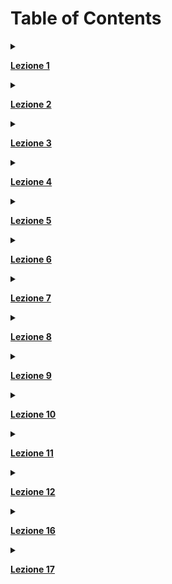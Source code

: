 # Table of Contents

<details>
<summary> 

[**Lezione 1**](01_04-03-24_reti.md#1-lezione----reti---04-03-24)
</summary>

1. [Informazioni del corso](01_04-03-24_reti.md#informazioni-del-corso)
2. [Reti : Strutture a livelli](01_04-03-24_reti.md#reti--struttura-a-livelli)
   1. [Tipi di canali](01_04-03-24_reti.md#tipi-di-canali)
3. [Tipi di comunicazione](01_04-03-24_reti.md#tipi-di-comunicazione)
4. [Discussione di sicurezza informatica](01_04-03-24_reti.md#discussione-di-sicurezza-informatica)<br><br>
</details>

<details>
<summary>  

[**Lezione 2**](02_06-03-24_reti.md#2-lezione---reti-di-calcolatori)
</summary>

1. [Tipi di connessioni di rete: Broadcast / Point to point, ring, star, bus](02_06-03-24_reti.md#tipi-di-connessioni-di-rete)
2. [Tipi di reti: Commutazione a pacchetto e a circuito, nozioni di storia di Internet](02_06-03-24_reti.md#tipi-di-reti)
   1. [Problemi della commutazione a pacchetti](02_06-03-24_reti.md#problemi-della-commutazione-a-pacchetti)
   2. [Circuiti Virtuali](02_06-03-24_reti.md#circuito-virtuale)
3. [Sicurezza informatica e hacking](02_06-03-24_reti.md#sicurezza)
4. [Dos/DDos](02_06-03-24_reti.md#attacco-dos)<br><br>
</details>

<details>
<summary> 

[**Lezione 3**](03_11-03-24_reti.md#3-lezione----reti)  
</summary>

1. [Livello Applicativo](03_11-03-24_reti.md#livello-applicativo)
   1. [Modello client-server](03_11-03-24_reti.md#modello-client---server)
   2. [Sincronizzazione](03_11-03-24_reti.md#sincronizzazione)
   3. [Socket](03_11-03-24_reti.md#socket)
   4. [Indirizzamento e Process IDs](03_11-03-24_reti.md#indirizzamento-e-process-ids)
   5. [Ports e comunicazione tra processi via rete](03_11-03-24_reti.md#ports-e-comunicazione-tra-processi-su-macchine-diverse-collegate-via-rete)
   6. [Protocolli e requisiti protocollo di comunicazione](03_11-03-24_reti.md#protocolli-e-requisiti-del-protocollo-di-comunicazione)
      1. [Data Integrity](03_11-03-24_reti.md#data-integrity)
      2. [Throughput](03_11-03-24_reti.md#throughput)
      3. [Timing](03_11-03-24_reti.md#timing)
      4. [Security](03_11-03-24_reti.md#sicurezza)
2. [Livello di trasporto e protocolli](03_11-03-24_reti.md#livello-di-trasporto-e-protocolli)
3. [Comunicazione ports e sistema operativo](03_11-03-24_reti.md#comunicazione-ports-e-sistema-operativo)
4. [Esempio protocollo: Telnet](03_11-03-24_reti.md#esempio-di-protocollo-telnet)
   1. [Problemi Telnet](03_11-03-24_reti.md#problemi-telnet)
5. [FTP - File Transfer Protocol](03_11-03-24_reti.md#ftp----file-transfer-protocol)
6. [Protocolli con stato o senza stato](03_11-03-24_reti.md#protocolli-con-stato-o-senza-stato)
   1. [Protocollo HTTP: Storia, funzionamento, evoluzione](03_11-03-24_reti.md#protocollo-http-storia-funzionamento-evoluzione)<br><br>
</details>

<details>
<summary>

[**Lezione 4**](04_15-03-24_reti.md#4-lezione----reti-di-calcolatori)
</summary>

1. [Stateful vs Stateless](04_15-03-24_reti.md#stateful-vs-stateless)
2. [HTTP](04_15-03-24_reti.md#http)
    1. [URL](04_15-03-24_reti.md#url)
3. [HTTP 2](04_15-03-24_reti.md#http-2)
4. [Cookies](04_15-03-24_reti.md#cookies)<br><br>
</details>

<details>
<summary>

[**Lezione 5**](05_18-03-24_reti.md#5-lezione----reti-di-calcolatori)
</summary>

1. [DHTML](05_18-03-24_reti.md#dhtml)
2. [Proxy](05_18-03-24_reti.md#proxy)
3. [SMTP](05_18-03-24_reti.md#smtp)
4. [UUENCODE](05_18-03-24_reti.md#uuencode)
   1. [Mail(ing) Lists](05_18-03-24_reti.md#mailing-lists)
   2. [Server Email; problemi](05_18-03-24_reti.md#server-email-problemi)
5. [DNS](05_18-03-24_reti.md#dns)<br><br>
</details>

<details>
<summary>

[**Lezione 6**](06_22-03-24_reti.md#6-lezione----reti-di-calcolatori)
</summary>

1. [Livello di trasporto](06_22-03-24_reti.md#livello-di-trasporto)
2. [Multiplexing e Demultiplexing](06_22-03-24_reti.md#multiplexing-e-demultiplexing)
   1. [UDP](06_22-03-24_reti.md#udp)
3. [UDP](06_22-03-24_reti.md#udp)
4. [RDT: Livelli di errore del TCP](06_22-03-24_reti.md#rdt-livelli-di-errore-del-tcp)<br><br>
</details>

<details>
<summary>

[**Lezione 7**](07_04-03-24_reti.md#7-lezione----reti-di-calcolatori)
</summary>   

1. [Recap lezione 6](07_04-03-24_reti.md#recap-lezione-6)
   1. [Rdt 3.0 -- errors AND package loss](07_04-03-24_reti.md#rdt-30----errors-and-package-loss)
2. [Throughput](07_04-03-24_reti.md#throughput)
3. [Protocollo **Stop and Wait**](07_04-03-24_reti.md#protocollo-stop-and-wait)
4. [Protocollo Pipeline](07_04-03-24_reti.md#protocollo-pipeline)
   1. [Approccio gestione pipeline: **Go-Back-N**](07_04-03-24_reti.md#approccio-gestione-pipeline-go-back-n)
5. [Selective repeat](07_04-03-24_reti.md#selective-repeat)
6. [**Error rate**](07_04-03-24_reti.md#error-rate)
7. [TCP vs UDP](07_04-03-24_reti.md#tcp-vs-udp)
8. [TCP](07_04-03-24_reti.md#tcp)
9. [TCP state model](07_04-03-24_reti.md#tcp-state-model)<br><br>
</details>

<details>
<summary>

[**Lezione 8**](08_05-04-24_reti.md#8-lezione----reti-di-calcolatori)
</summary>

1. [Pacchetto TCP](08_05-04-24_reti.md#pacchetto-tcp)
2. [Timer](08_05-04-24_reti.md#timer)
 3. [RTT, SampleRTT, Estimated RTT, EWMA, RTO](08_05-04-24_reti.md#rtt-samplertt-estimated-rtt-ewma-rto)
 4. [Fast Retrasmit](08_05-04-24_reti.md#fast-retrasmit)
3. [Controllo del flusso -- TCP flow control](08_05-04-24_reti.md#controllo-del-flusso----tcp-flow-control)
 4. [Algoritmo di Nagle](08_05-04-24_reti.md#algoritmo-di-nagle)
4. [Agreeing to establish a connection](08_05-04-24_reti.md#agreeing-to-establish-a-connection)
 5. [Approccio 1974 : two-ways handshake.](08_05-04-24_reti.md#approccio-1974--two-ways-handshake)
 6. [Three Ways Handshake](08_05-04-24_reti.md#three-ways-handshake)
 7. [Come si sceglie un numero di sequenza?](08_05-04-24_reti.md#come-si-sceglie-un-numero-di-sequenza)<br><br>
</details>

<details>
<summary>

[**Lezione 9**](09_10-04-24_reti.md#9-lezione----reti-di-calcolatori)
</summary>

1. [Recap lezione prima](09_10-04-24_reti.md#recap-lezione-prima)
2. [Chiusura delle connessioni](09_10-04-24_reti.md#chiusura-delle-connessioni)
3. [Altro sul TCP](09_10-04-24_reti.md#altro-sul-tcp)
4. [**CONGESTIONE**](09_10-04-24_reti.md#congestione)
   1. [Scenario ideale : Due hosts, Modem buffer infinito](09_10-04-24_reti.md#scenario-ideale--due-hosts-modem-buffer-infinito)
   2. [Due hosts, buffer del modem finito](09_10-04-24_reti.md#due-hosts-buffer-del-modem-finito)
   3. [Scenario 3 -- vedi slide](09_10-04-24_reti.md#scenario-3----vedi-slide)
   4. [Approcci riguardo il controllo di congestione](09_10-04-24_reti.md#approcci-riguardo-il-controllo-di-congestione)
   5. [Approccio AIMD: Incremento additivo, decremento moltiplicativo](09_10-04-24_reti.md#approccio-aimd-incremento-additivo-decremento-moltiplicativo)
   6. [Approccio Slow Start](09_10-04-24_reti.md#approccio-slow-start)
   7. [Due versione del TCP: Tahoe, Reno](09_10-04-24_reti.md#due-versione-del-tcp-tahoe-reno)
   8. [implementazione](09_10-04-24_reti.md#implementazione)
   9. [Simulatore e grafi : Tahoe Vs Reno](09_10-04-24_reti.md#simulatore-e-grafi--tahoe-vs-reno)
   10. [Perche' Vegas non si usa?](09_10-04-24_reti.md#perche-vegas-non-si-usa)<br><br>
</details>

<details>
<summary>

[**Lezione 10**](10_12-04-24_reti.md#10-lezione----reti-di-calcolatori)
</summary>

1. [Recap comprensivo -- congestione e soluzioni](10_12-04-24_reti.md#recap-comprensivo----congestione-e-soluzioni)
   1. [note sul controllo congestione](10_12-04-24_reti.md#note-sul-controllo-congestione)
2. [Dimostrazione della TCP fairness --  Spartizione di connessioni. Triangolo](10_12-04-24_reti.md#dimostrazione-della-tcp-fairness-----spartizione-di-connessioni-triangolo)
   1. [Pero' ...](10_12-04-24_reti.md#pero-)
3. [HTTP3.0](10_12-04-24_reti.md#http30)
   1. [Caratteristiche](10_12-04-24_reti.md#caratteristiche)<br><br>
</details>

<details>
<summary>

[**Lezione 11**](11_15-04-24_reti.md#11-lezione----reti-di-calcolatori)
</summary>

1. [Introduzione al Livello di Rete](11_15-04-24_reti.md#introduzione-al-livello-di-rete)
   1. [Network Service Model](11_15-04-24_reti.md#network-service-model)
   2. [Approccio **Datagram**](11_15-04-24_reti.md#approccio-datagram)
   3. [Approccio a **Circuito virtuale**](11_15-04-24_reti.md#approccio-a-circuito-virtuale)
   4. [Chi li usa?](11_15-04-24_reti.md#chi-li-usa)
2. [ROUTER.](11_15-04-24_reti.md#router)
   1. [Switching fabric](11_15-04-24_reti.md#switching-fabric)
   2. [Quanto deve essere grande il buffer?](11_15-04-24_reti.md#quanto-deve-essere-grande-il-buffer)
3. [Indirizzi IP](11_15-04-24_reti.md#indirizzi-ip)
   1. [Chi rilascia gli IP?](11_15-04-24_reti.md#chi-rilascia-gli-ip)
   2. [IPv4 Datagram Format](11_15-04-24_reti.md#ipv4-datagram-format)
4. [Frammentazione](11_15-04-24_reti.md#frammentazione)
   1. [Indirizzi IP](11_15-04-24_reti.md#indirizzi-ip)
   2. [LAN addresses and IPv4](11_15-04-24_reti.md#lan-addresses-and-ipv4)
   3. [ARP protocol](11_15-04-24_reti.md#arp-protocol)<br><br>  
</details>

<details>
<summary>

[**Lezione 12**](12_17-04-24_reti.md#12-lezione----reti-di-calcolatori)
</summary>

1. [Recap](12_17-04-24_reti.md#recap)
2. [Maschere / Netmasks](12_17-04-24_reti.md#maschere--netmasks)
   1. [IPv4 Address Allocation](12_17-04-24_reti.md#ipv4-address-allocation)
   2. [IPv6](12_17-04-24_reti.md#ipv6)
3. [Sottoreti e tabella di routing](12_17-04-24_reti.md#sottoreti-e-tabella-di-routing)
</details>  
  
<details>
<summary>

[**Lezione 16**](./16-17_20-05-24_reti.md#16-lezione----reti-di-calcolatori)
</summary>

1. [Error Connection  (recap)](#error-connection--recap)
2. [Accesso al canale -- Accesso multiplo](#accesso-al-canale----accesso-multiplo)
3. [Pure ALOHA](#pure-aloha)
    1. [**CSMA Protocols** (Carrier Sense Multiple Access)](#csma-protocols-carrier-sense-multiple-access)
    2. [**CSMA/CD (CSMA Con collision detection)**](#csmacd-csma-con-collision-detection)
    3. [Protocolllo senza collisione](#protocolllo-senza-collisione)
4. [Taking Turns protocols](#taking-turns-protocols)
</details>  

<details>
<summary>

[**Lezione 17**](./17_22-05-24_reti.md)
</summary>

- [Ethernet](#ethernet)
    - [Regole di Ethernet](#regole-di-ethernet)
    - [Cablaggio](#cablaggio)
    - [Frame ethernet](#frame-ethernet)
    - [Codifica del segnale: Manchester Encoding](#codifica-del-segnale-manchester-encoding)
- [Gigabit Ethernet](#gigabit-ethernet)
    - [Hub vs Bridge](#hub-vs-bridge)
    - [BRIDGE](#bridge)
- [VLAN](#vlan)
</details>